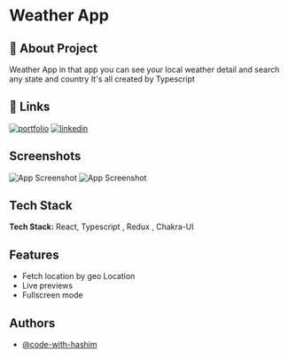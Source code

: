 
# Weather App
## 🚀 About Project
Weather App in that app you can see your local weather detail and search any state and country It's all created by Typescript


## 🔗 Links
[![portfolio](https://img.shields.io/badge/my_portfolio-000?style=for-the-badge&logo=ko-fi&logoColor=white)](https://code-with-hashim.github.io/)
[![linkedin](https://img.shields.io/badge/linkedin-0A66C2?style=for-the-badge&logo=linkedin&logoColor=white)](https://www.linkedin.com/in/mohammad-hassim/)


## Screenshots

![App Screenshot](https://i.ibb.co/pyJq57R/Capture.png)
![App Screenshot](https://i.ibb.co/b7sDHg6/Capture1.png)


## Tech Stack

**Tech Stack:** React, Typescript , Redux , Chakra-UI


## Features

- Fetch location by geo Location
- Live previews
- Fullscreen mode


## Authors

- [@code-with-hashim](https://github.com/Code-With-Hashim)

